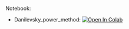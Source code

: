 Notebook:

* Danilevsky_power_method: [![Open In Colab](https://colab.research.google.com/assets/colab-badge.svg)](https://colab.research.google.com/github/TemaBlag/BSU/blob/main/numerical_methods/sem5/lab5/Danilevsky_power_method.ipynb)
